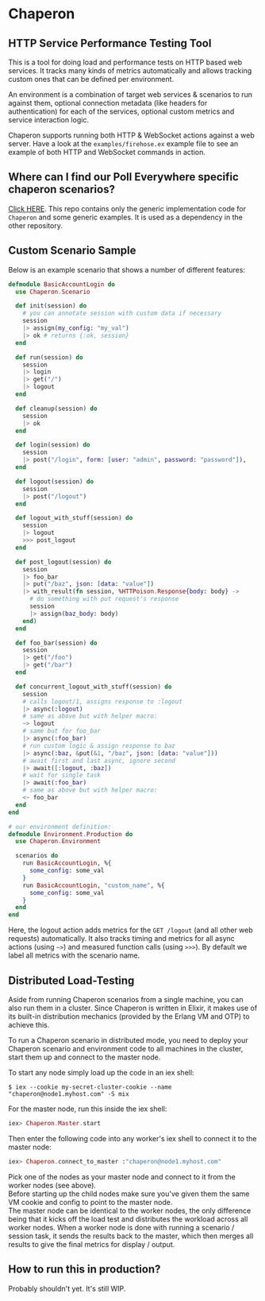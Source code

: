 # Chaperon

## HTTP Service Performance Testing Tool

This is a tool for doing load and performance tests on HTTP based web services.
It tracks many kinds of metrics automatically and allows tracking custom ones that can be defined per environment.

An environment is a combination of target web services & scenarios to run against them, optional connection metadata (like headers for authentication) for each of the services, optional custom metrics and service interaction logic.

Chaperon supports running both HTTP & WebSocket actions against a web server.
Have a look at the `examples/firehose.ex` example file to see an example of both HTTP and WebSocket commands in action.

## Where can I find our Poll Everywhere specific chaperon scenarios?
[Click HERE](https://github.com/polleverywhere/pollev_scenarios).
This repo contains only the generic implementation code for `Chaperon` and some generic examples. It is used as a dependency in the other repository.

## Custom Scenario Sample

Below is an example scenario that shows a number of different features:

```elixir
defmodule BasicAccountLogin do
  use Chaperon.Scenario

  def init(session) do
    # you can annotate session with custom data if necessary
    session
    |> assign(my_config: "my_val")
    |> ok # returns {:ok, session}
  end

  def run(session) do
    session
    |> login
    |> get("/")
    |> logout
  end

  def cleanup(session) do
    session
    |> ok
  end

  def login(session) do
    session
    |> post("/login", form: [user: "admin", password: "password"]),
  end

  def logout(session) do
    session
    |> post("/logout")
  end

  def logout_with_stuff(session) do
    session
    |> logout
    >>> post_logout
  end

  def post_logout(session) do
    session
    |> foo_bar
    |> put("/baz", json: [data: "value"])
    |> with_result(fn session, %HTTPoison.Response{body: body} ->
      # do something with put request's response
      session
      |> assign(baz_body: body)
    end)
  end

  def foo_bar(session) do
    session
    |> get("/foo")
    |> get("/bar")
  end

  def concurrent_logout_with_stuff(session) do
    session
    # calls logout/1, assigns response to :logout
    |> async(:logout)
    # same as above but with helper macro:
    ~> logout
    # same but for foo_bar
    |> async(:foo_bar)
    # run custom logic & assign response to baz
    |> async(:baz, &put(&1, "/baz", json: [data: "value"]))
    # await first and last async, ignore second
    |> await([:logout, :baz])
    # wait for single task
    |> await(:foo_bar)
    # same as above but with helper macro:
    <~ foo_bar
  end
end

# our environment definition:
defmodule Environment.Production do
  use Chaperon.Environment

  scenarios do
    run BasicAccountLogin, %{
      some_config: some_val
    }
    run BasicAccountLogin, "custom_name", %{
      some_config: some_val
    }
  end
end
```

Here, the logout action adds metrics for the `GET /logout` (and all other web requests) automatically.
It also tracks timing and metrics for all async actions (using `~>`) and measured function calls (using `>>>`).
By default we label all metrics with the scenario name.

## Distributed Load-Testing

Aside from running Chaperon scenarios from a single machine, you can also run them in a cluster.
Since Chaperon is written in Elixir, it makes use of its built-in distribution mechanics (provided by the Erlang VM and OTP) to achieve this.

To run a Chaperon scenario in distributed mode, you need to deploy your Chaperon scenario and environment code to all machines in the cluster, start them up and connect to the master node.

To start any node simply load up the code in an iex shell:

```
$ iex --cookie my-secret-cluster-cookie --name "chaperon@node1.myhost.com" -S mix
```

For the master node, run this inside the iex shell:

```elixir
iex> Chaperon.Master.start
```

Then enter the following code into any worker's iex shell to connect it to the master node:

```elixir
iex> Chaperon.connect_to_master :"chaperon@node1.myhost.com"
```

Pick one of the nodes as your master node and connect to it from the worker nodes (see above).  
Before starting up the child nodes make sure you've given them the same VM cookie and config to point to the master node.  
The master node can be identical to the worker nodes, the only difference being that it kicks off the load test and distributes the workload across all worker nodes. When a worker node is done with running a scenario / session task, it sends the results back to the master, which then merges all results to give the final metrics for display / output.

## How to run this in production?

Probably shouldn't yet. It's still WIP.
